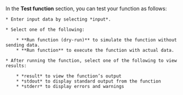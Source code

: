 In the **Test function** section, you can test your function as follows:

    * Enter input data by selecting *input*.

    * Select one of the following:
  
        * **Run function (dry-run)** to simulate the function without sending data.
        * **Run function** to execute the function with actual data.

    * After running the function, select one of the following to view results:
  
        * *result* to view the function’s output
        * *stdout* to display standard output from the function
        * *stderr* to display errors and warnings